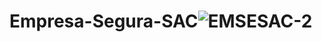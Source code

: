 # Empresa-Segura-SAC![EMSESAC-2](https://user-images.githubusercontent.com/55453762/206824420-c40f2c18-0347-41fa-9448-dae862da7175.PNG)

